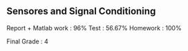 ## Sensores and Signal Conditioning 

Report + Matlab work : 96%
Test : 56.67%
Homework : 100%

Final Grade : 4
